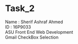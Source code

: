# Task_2
Name : Sherif Ashraf Ahmed <br>
ID : 16P9033 <br>
ASU Front End Web Development <br>
Gmail CheckBox Selection <br>
